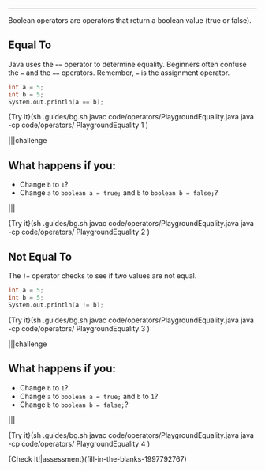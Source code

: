 ---

Boolean operators are operators that return a boolean value (true or false).

## Equal To

Java uses the `==` operator to determine equality. Beginners often confuse the `=` and the `==` operators. Remember, `=` is the assignment operator.

```c++
int a = 5;
int b = 5;
System.out.println(a == b);
```

{Try it}(sh .guides/bg.sh javac code/operators/PlaygroundEquality.java java -cp code/operators/ PlaygroundEquality 1 )

|||challenge
## What happens if you:
* Change `b` to `1`?
* Change `a` to `boolean a = true;` and `b` to `boolean b = false;`?

|||

{Try it}(sh .guides/bg.sh javac code/operators/PlaygroundEquality.java java -cp code/operators/ PlaygroundEquality 2 )

## Not Equal To

The `!=` operator checks to see if two values are not equal.

```c++
int a = 5;
int b = 5;
System.out.println(a != b);
```

{Try it}(sh .guides/bg.sh javac code/operators/PlaygroundEquality.java java -cp code/operators/ PlaygroundEquality 3 )

|||challenge
## What happens if you:
* Change `b` to `1`?
* Change `a` to `boolean a = true;` and `b` to `1`?
* Change `b` to `boolean b = false;`?

|||

{Try it}(sh .guides/bg.sh javac code/operators/PlaygroundEquality.java java -cp code/operators/ PlaygroundEquality 4 )

{Check It!|assessment}(fill-in-the-blanks-1997792767)
